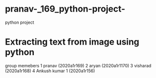 # pranav-_169_python-project-
python project 
# Extracting text from image using python 
group memebers 
1 pranav (2020a1r169) 
2 aryan (2020a1r1170)
3 visharad (2020a1r168)
4 Ankush kumar 1 (2020a1r156)
